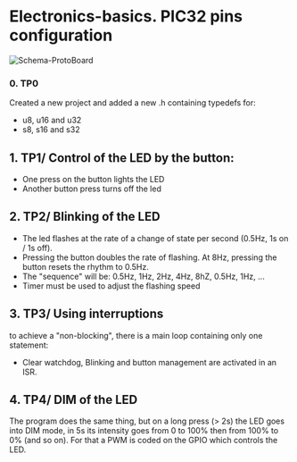 # Electronics-basics. PIC32 pins configuration

![Schema-ProtoBoard](Sujets/Sujets/Firmware/Schema-ProtoBoard.gif)

### 0. TP0
Created a new project and added a new .h containing typedefs for:
- u8, u16 and u32
- s8, s16 and s32

## 1. TP1/ Control of the LED by the button:
- One press on the button lights the LED
- Another button press turns off the led

## 2. TP2/ Blinking of the LED
- The led flashes at the rate of a change of state per second (0.5Hz, 1s on / 1s off).
- Pressing the button doubles the rate of flashing. At 8Hz, pressing the button resets the rhythm to 0.5Hz.
- The "sequence" will be: 0.5Hz, 1Hz, 2Hz, 4Hz, 8hZ, 0.5Hz, 1Hz, ...
- Timer must be used to adjust the flashing speed

## 3. TP3/ Using interruptions
to achieve a  "non-blocking", there is a main loop containing only one statement:
- Clear watchdog, Blinking and button management are activated in an ISR.

## 4. TP4/ DIM of the LED
The program does the same thing, but on a long press (> 2s) the LED goes into DIM mode, in 5s its intensity goes from 0 to 100% then from 100% to 0% (and so on).
For that a PWM is coded on the GPIO which controls the LED.
